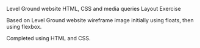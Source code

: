 Level Ground website HTML, CSS and media queries Layout Exercise

Based on Level Ground website wireframe image initially using floats, then using flexbox.

Completed using HTML and CSS.
